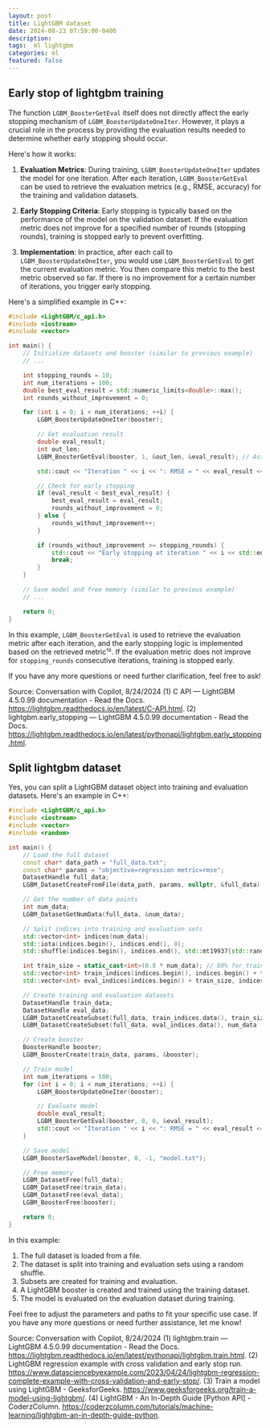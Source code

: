 ```yaml
---
layout: post
title: LightGBM dataset   
date: 2024-08-23 07:59:00-0400
description:  
tags:  ml lightgbm  
categories: ml
featured: false
---
```





## Early stop of lightgbm training
The function `LGBM_BoosterGetEval` itself does not directly affect the early stopping mechanism of `LGBM_BoosterUpdateOneIter`. However, it plays a crucial role in the process by providing the evaluation results needed to determine whether early stopping should occur.

Here's how it works:

1. **Evaluation Metrics**: During training, `LGBM_BoosterUpdateOneIter` updates the model for one iteration. After each iteration, `LGBM_BoosterGetEval` can be used to retrieve the evaluation metrics (e.g., RMSE, accuracy) for the training and validation datasets.

2. **Early Stopping Criteria**: Early stopping is typically based on the performance of the model on the validation dataset. If the evaluation metric does not improve for a specified number of rounds (stopping rounds), training is stopped early to prevent overfitting.

3. **Implementation**: In practice, after each call to `LGBM_BoosterUpdateOneIter`, you would use `LGBM_BoosterGetEval` to get the current evaluation metric. You then compare this metric to the best metric observed so far. If there is no improvement for a certain number of iterations, you trigger early stopping.

Here's a simplified example in C++:

```cpp
#include <LightGBM/c_api.h>
#include <iostream>
#include <vector>

int main() {
    // Initialize datasets and booster (similar to previous example)
    // ...

    int stopping_rounds = 10;
    int num_iterations = 100;
    double best_eval_result = std::numeric_limits<double>::max();
    int rounds_without_improvement = 0;

    for (int i = 0; i < num_iterations; ++i) {
        LGBM_BoosterUpdateOneIter(booster);

        // Get evaluation result
        double eval_result;
        int out_len;
        LGBM_BoosterGetEval(booster, 1, &out_len, &eval_result); // Assuming 1 is the index for validation data

        std::cout << "Iteration " << i << ": RMSE = " << eval_result << std::endl;

        // Check for early stopping
        if (eval_result < best_eval_result) {
            best_eval_result = eval_result;
            rounds_without_improvement = 0;
        } else {
            rounds_without_improvement++;
        }

        if (rounds_without_improvement >= stopping_rounds) {
            std::cout << "Early stopping at iteration " << i << std::endl;
            break;
        }
    }

    // Save model and free memory (similar to previous example)
    // ...

    return 0;
}
```

In this example, `LGBM_BoosterGetEval` is used to retrieve the evaluation metric after each iteration, and the early stopping logic is implemented based on the retrieved metric¹². If the evaluation metric does not improve for `stopping_rounds` consecutive iterations, training is stopped early.

If you have any more questions or need further clarification, feel free to ask!

Source: Conversation with Copilot, 8/24/2024
(1) C API — LightGBM 4.5.0.99 documentation - Read the Docs. https://lightgbm.readthedocs.io/en/latest/C-API.html.
(2) lightgbm.early_stopping — LightGBM 4.5.0.99 documentation - Read the Docs. https://lightgbm.readthedocs.io/en/latest/pythonapi/lightgbm.early_stopping.html.

## Split lightgbm dataset 
Yes, you can split a LightGBM dataset object into training and evaluation datasets. Here's an example in C++:

```cpp
#include <LightGBM/c_api.h>
#include <iostream>
#include <vector>
#include <random>

int main() {
    // Load the full dataset
    const char* data_path = "full_data.txt";
    const char* params = "objective=regression metric=rmse";
    DatasetHandle full_data;
    LGBM_DatasetCreateFromFile(data_path, params, nullptr, &full_data);

    // Get the number of data points
    int num_data;
    LGBM_DatasetGetNumData(full_data, &num_data);

    // Split indices into training and evaluation sets
    std::vector<int> indices(num_data);
    std::iota(indices.begin(), indices.end(), 0);
    std::shuffle(indices.begin(), indices.end(), std::mt19937{std::random_device{}()});

    int train_size = static_cast<int>(0.8 * num_data); // 80% for training
    std::vector<int> train_indices(indices.begin(), indices.begin() + train_size);
    std::vector<int> eval_indices(indices.begin() + train_size, indices.end());

    // Create training and evaluation datasets
    DatasetHandle train_data;
    DatasetHandle eval_data;
    LGBM_DatasetCreateSubset(full_data, train_indices.data(), train_size, &train_data);
    LGBM_DatasetCreateSubset(full_data, eval_indices.data(), num_data - train_size, &eval_data);

    // Create booster
    BoosterHandle booster;
    LGBM_BoosterCreate(train_data, params, &booster);

    // Train model
    int num_iterations = 100;
    for (int i = 0; i < num_iterations; ++i) {
        LGBM_BoosterUpdateOneIter(booster);

        // Evaluate model
        double eval_result;
        LGBM_BoosterGetEval(booster, 0, 0, &eval_result);
        std::cout << "Iteration " << i << ": RMSE = " << eval_result << std::endl;
    }

    // Save model
    LGBM_BoosterSaveModel(booster, 0, -1, "model.txt");

    // Free memory
    LGBM_DatasetFree(full_data);
    LGBM_DatasetFree(train_data);
    LGBM_DatasetFree(eval_data);
    LGBM_BoosterFree(booster);

    return 0;
}
```

In this example:
1. The full dataset is loaded from a file.
2. The dataset is split into training and evaluation sets using a random shuffle.
3. Subsets are created for training and evaluation.
4. A LightGBM booster is created and trained using the training dataset.
5. The model is evaluated on the evaluation dataset during training.

Feel free to adjust the parameters and paths to fit your specific use case. If you have any more questions or need further assistance, let me know!

Source: Conversation with Copilot, 8/24/2024
(1) lightgbm.train — LightGBM 4.5.0.99 documentation - Read the Docs. https://lightgbm.readthedocs.io/en/latest/pythonapi/lightgbm.train.html.
(2) LightGBM regression example with cross validation and early stop run. https://www.datasciencebyexample.com/2023/04/24/lightgbm-regression-complete-example-with-cross-validation-and-early-stop/.
(3) Train a model using LightGBM - GeeksforGeeks. https://www.geeksforgeeks.org/train-a-model-using-lightgbm/.
(4) LightGBM - An In-Depth Guide [Python API] - CoderzColumn. https://coderzcolumn.com/tutorials/machine-learning/lightgbm-an-in-depth-guide-python.
